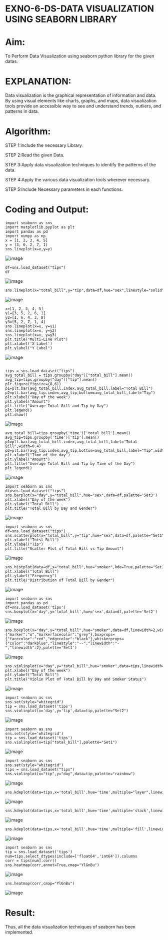 # EXNO-6-DS-DATA VISUALIZATION USING SEABORN LIBRARY

# Aim:
  To Perform Data Visualization using seaborn python library for the given datas.

# EXPLANATION:
Data visualization is the graphical representation of information and data. By using visual elements like charts, graphs, and maps, data visualization tools provide an accessible way to see and understand trends, outliers, and patterns in data.

# Algorithm:
STEP 1:Include the necessary Library.

STEP 2:Read the given Data.

STEP 3:Apply data visualization techniques to identify the patterns of the data.

STEP 4:Apply the various data visualization tools wherever necessary.

STEP 5:Include Necessary parameters in each functions.

# Coding and Output:
 ```
import seaborn as sns
import matplotlib.pyplot as plt
import pandas as pd
import numpy as np
x = [1, 2, 3, 4, 5]
y = [3, 6, 2, 7, 1]
sns.lineplot(x=x,y=y)
```
![image](https://github.com/user-attachments/assets/033a31a8-9289-4d8b-b69a-2b20bb1390ef)

```
df=sns.load_dataset("tips")
df
```
![image](https://github.com/user-attachments/assets/f129854e-39ca-4909-ba58-3d41d603a482)

```
sns.lineplot(x="total_bill",y="tip",data=df,hue="sex",linestyle="solid",legend="auto",palette="Set1")
```
![image](https://github.com/user-attachments/assets/fed1647d-de6b-41a8-b8c9-c0573506e0fd)

```
x=[1, 2, 3, 4, 5]
y1=[3, 5, 2, 6, 1]
y2=[1, 6, 4, 3, 8]
y3=[5, 2, 7, 1, 4]
sns.lineplot(x=x, y=y1)
sns.lineplot(x=x, y=y2)
sns.lineplot(x=x, y=y3)
plt.title("Multi-Line Plot")
plt.xlabel('X Label')
plt.ylabel("Y Label")
```
![image](https://github.com/user-attachments/assets/ae3edf58-dde0-4fac-b2cd-13d84cc88b6e)

```

tips = sns.load_dataset("tips")
avg_total_bill = tips.groupby("day")["total_bill"].mean()
avg_tip=tips.groupby("day")["tip"].mean()
plt.figure(figsize=(8,6))
p1=plt.bar(avg_total_bill.index,avg_total_bill,label="Total Bill")
p2=plt.bar(avg_tip.index,avg_tip,bottom=avg_total_bill,label="Tip")
plt.xlabel("Day of the week")
plt.ylabel("Amount")
plt.title("Average Total Bill and Tip by Day")
plt.legend()
plt.show()
```
![image](https://github.com/user-attachments/assets/dc1d8233-0c68-4fb9-aebb-d72624b43ac5)
```
avg_total_bill=tips.groupby('time')['total_bill'].mean()
avg_tip=tips.groupby('time')['tip'].mean()
p1=plt.bar(avg_total_bill.index,avg_total_bill,label="Total Bill",width=0.4)
p2=plt.bar(avg_tip.index,avg_tip,bottom=avg_total_bill,label="Tip",width=0.4)
plt.xlabel("Time of the day")
plt.ylabel("Amount")
plt.title("Average Total Bill and Tip by Time of the Day")
plt.legend()
```
![image](https://github.com/user-attachments/assets/8157b2a4-2628-46e4-ba56-5d72102021d9)

```
import seaborn as sns
df=sns.load_dataset("tips")
sns.barplot(x="day",y="total_bill",hue="sex",data=df,palette='Set3')
plt.xlabel("Day of the week")
plt.ylabel("Total Bill")
plt.title("Total Bill by Day and Gender")
```
![image](https://github.com/user-attachments/assets/976b56bd-e995-4c88-a83a-d434b2b2d55b)

```
import seaborn as sns
df=sns.load_dataset("tips")
sns.scatterplot(x="total_bill",y="tip",hue="sex",data=df,palette="Set1")
plt.xlabel("Totsl Bill")
plt.ylabel("Tip")
plt.title("Scatter Plot of Total Bill vs Tip Amount")
```
![image](https://github.com/user-attachments/assets/95e75c55-55df-44ca-9170-48dc8719098e)
```
sns.histplot(data=df,x="total_bill",hue="smoker",kde=True,palette="Set1")
plt.xlabel("Total Bill")
plt.ylabel("Frequency")
plt.title("Distribution of Total Bill by Gender")
```
![image](https://github.com/user-attachments/assets/001b00fb-afb3-42a8-8385-fa5ec36e3f3f)

```
import seaborn as sns
import pandas as pd
df=sns.load_dataset('tips')
sns.boxplot(x='day',y='total_bill',hue='sex',data=df,palette='Set2')
```
![image](https://github.com/user-attachments/assets/6e31d44d-7383-43ab-b25e-d8c7d541e260)

```
sns.boxplot(x="day",y="total_bill",hue="smoker",data=df,linewidth=2,width=0.6,fliersize=7,flierprops={"marker":"o","markerfacecolor":"grey"},boxprops={"facecolor":"red","edgecolor":"black"},whiskerprops={"color":"darkblue","linestyle":"--","linewidth":"-","linewidth":2},palette='Set1')
```
![image](https://github.com/user-attachments/assets/9ec22792-014c-413e-af69-c548e7b9c15f)

```
sns.violinplot(x="day",y="total_bill",hue="smoker",data=tips,linewidth=2,width=0.6,palette='Set1',inner="quartile")
plt.xlabel("Day of the week")
plt.ylabel("Total Bill")
plt.title("Violin Plot of Total Bill by Day and Smoker Status")
```
![image](https://github.com/user-attachments/assets/9b2d9443-4f01-4372-83e2-25b7afc7b09b)

```
import seaborn as sns
sns.set(style="whitegrid")
tip = sns.load_dataset('tips')
sns.violinplot(x='day',y='tip',data=tip,palette="Set2")
```
![image](https://github.com/user-attachments/assets/1a06bdc4-a82a-4214-8e3c-4e57d3d49fbe)

```
import seaborn as sns
sns.set(style='whitegrid')
tip = sns.load_dataset('tips')
sns.violinplot(x=tip["total_bill"],palette="Set1")
```
![image](https://github.com/user-attachments/assets/e01fae7a-727c-4d4a-af5f-04425371ed83)

```
import seaborn as sns
sns.set(style="whitegrid")
tips = sns.load_dataset("tips")
sns.violinplot(x="tip",y="day",data=tip,palette="rainbow")
```
![image](https://github.com/user-attachments/assets/a25660a9-0e9a-4118-8d0b-7b74df58c554)

```
sns.kdeplot(data=tips,x='total_bill',hue='time',multiple="layer",linewidth=3,palette='Set2',alpha=0.8)

```
![image](https://github.com/user-attachments/assets/82cd630e-3b8c-4f59-a284-218e52756795)

```
sns.kdeplot(data=tips,x='total_bill',hue='time',multiple='stack',linewidth=3,palette='Set3',alpha=0.8)
```
![image](https://github.com/user-attachments/assets/9cb67675-dccc-49af-9e91-29cf9752ac87)

```
sns.kdeplot(data=tips,x='total_bill',hue='time',multiple='fill',linewidth=3,palette='Set1',alpha=0.8)
```
![image](https://github.com/user-attachments/assets/b2e415ef-5ae6-480c-a3d7-0b51734373cb)

```
import seaborn as sns
tip = sns.load_dataset('tips')
num=tips.select_dtypes(include=['float64','int64']).columns
corr = tips[num].corr()
sns.heatmap(corr,annot=True,cmap="YlGnBu")
```
![image](https://github.com/user-attachments/assets/a33f59f8-9fe3-4a24-96e4-e28bbe3ce737)

```
sns.heatmap(corr,cmap="YlGnBu")

```
![image](https://github.com/user-attachments/assets/6716405d-f818-448a-986b-a6bc47b72ae3)


# Result:
 Thus, all the data visualization techniques of seaborn has been implemented.

